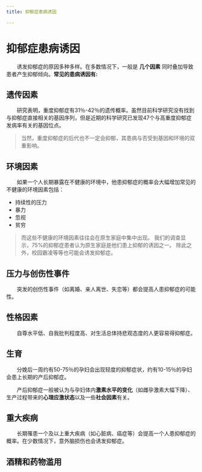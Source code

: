 ```yaml
---
title: 抑郁症患病诱因

---
```

# 抑郁症患病诱因
&ensp;&ensp;&ensp;&ensp;诱发抑郁症的原因多种多样。在多数情况下，一般是 **几个因素** 同时叠加导致患者产生抑郁倾向。**常见的患病诱因有:**

## 遗传因素
&ensp;&ensp;&ensp;&ensp;研究表明，重度抑郁症有31％-42％的遗传概率。虽然目前科学研究没有找到与抑郁症直接相关的基因序列，但是近期的科学研究已发现47个与高重度抑郁症发病率有关的基因位点。
> 当然，重度抑郁症的后代也不一定会抑郁，其患病与否受到基因和环境的双重影响。

## 环境因素
&ensp;&ensp;&ensp;&ensp;如果一个人长期暴露在不健康的环境中，他患抑郁症的概率会大幅增加常见的不健康的环境因素包括：
  -   持续性的压力
  -  暴力
  -  忽视
  -  贫穷
  

> 而这些不健康的环境因素往往会在原生家庭中集中出现。
>我们的调查显示，75%的抑郁症患者认为原生家庭是他们患上抑郁的诱因之一。
>除此之外，校园霸凌等等也可能会诱发抑郁症。

## 压力与创伤性事件
&ensp;&ensp;&ensp;&ensp;突发的创伤性事件（如离婚、亲人离世、失恋等）都会提高人患抑郁症的可能性。

## 性格因素
&ensp;&ensp;&ensp;&ensp;自尊水平低、自我批判程度高、对生活总体持悲观态度的人更容易得抑郁症。

## 生育
&ensp;&ensp;&ensp;&ensp;分娩后一周约有50-75％的孕妇会出现轻度的抑郁症状，约有10-15％的孕妇会患上长期的产后抑郁症。

&ensp;&ensp;&ensp;&ensp;产后抑郁症一般被认为与孕妇体内**激素水平的变化**（如雌孕激素大幅下降）、生产过程带来的**心理应激状态**以及一些**社会因素**有关。


## 重大疾病
&ensp;&ensp;&ensp;&ensp;长期罹患一个及以上重大疾病（如心脏病、癌症等）会提高一个人患抑郁症的概率。在少数情况下，意外脑损伤也会诱发抑郁症。

## 酒精和药物滥用
